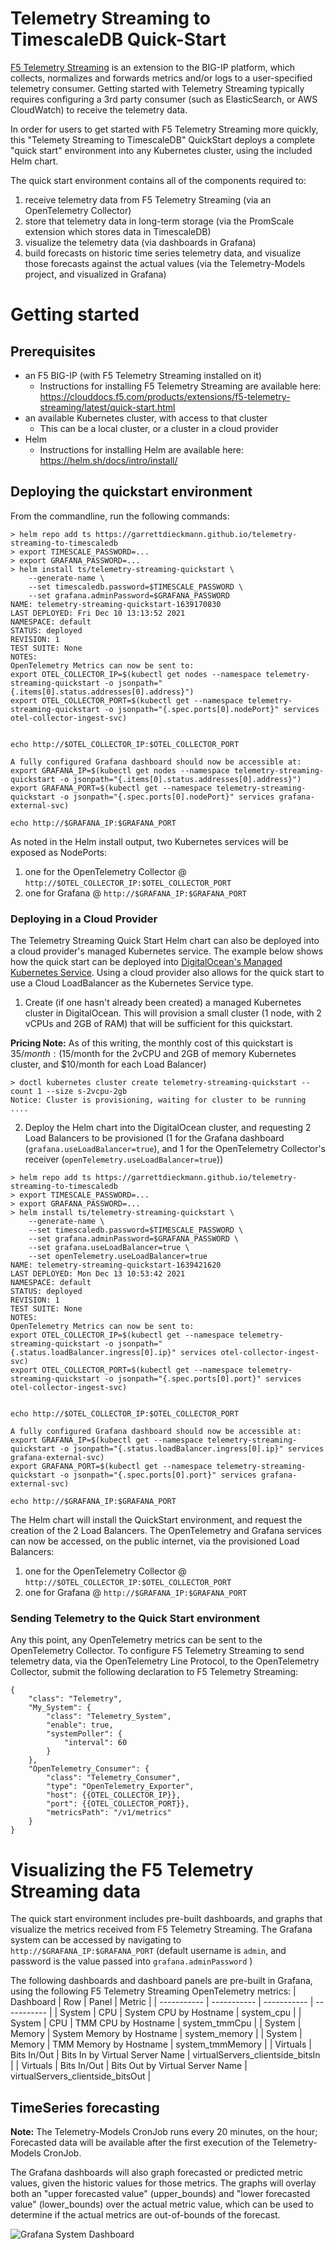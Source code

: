 # Telemetry Streaming to TimescaleDB Quick-Start

[F5 Telemetry Streaming](https://clouddocs.f5.com/products/extensions/f5-telemetry-streaming/latest/) is an extension to the BIG-IP platform, which collects, normalizes and forwards metrics and/or logs to a user-specified telemetry consumer. Getting started with Telemetry Streaming typically requires configuring a 3rd party consumer (such as ElasticSearch, or AWS CloudWatch) to receive the telemetry data.

In order for users to get started with F5 Telemetry Streaming more quickly, this "Telemety Streaming to TimescaleDB" QuickStart deploys a complete "quick start" environment into any Kubernetes cluster, using the included Helm chart.

The quick start environment contains all of the components required to:
1) receive telemetry data from F5 Telemetry Streaming (via an OpenTelemetry Collector)
2) store that telemetry data in long-term storage (via the PromScale extension which stores data in TimescaleDB)
3) visualize the telemetry data (via dashboards in Grafana)
4) build forecasts on historic time series telemetry data, and visualize those forecasts against the actual values (via the Telemetry-Models project, and visualized in Grafana)

# Getting started

## Prerequisites
* an F5 BIG-IP (with F5 Telemetry Streaming installed on it)
    * Instructions for installing F5 Telemetry Streaming are available here: https://clouddocs.f5.com/products/extensions/f5-telemetry-streaming/latest/quick-start.html
* an available Kubernetes cluster, with access to that cluster
    * This can be a local cluster, or a cluster in a cloud provider
* Helm
    * Instructions for installing Helm are available here: https://helm.sh/docs/intro/install/

## Deploying the quickstart environment
From the commandline, run the following commands:
```
> helm repo add ts https://garrettdieckmann.github.io/telemetry-streaming-to-timescaledb
> export TIMESCALE_PASSWORD=...
> export GRAFANA_PASSWORD=...
> helm install ts/telemetry-streaming-quickstart \
    --generate-name \
    --set timescaledb.password=$TIMESCALE_PASSWORD \
    --set grafana.adminPassword=$GRAFANA_PASSWORD
NAME: telemetry-streaming-quickstart-1639170830
LAST DEPLOYED: Fri Dec 10 13:13:52 2021
NAMESPACE: default
STATUS: deployed
REVISION: 1
TEST SUITE: None
NOTES:
OpenTelemetry Metrics can now be sent to:
export OTEL_COLLECTOR_IP=$(kubectl get nodes --namespace telemetry-streaming-quickstart -o jsonpath="{.items[0].status.addresses[0].address}")
export OTEL_COLLECTOR_PORT=$(kubectl get --namespace telemetry-streaming-quickstart -o jsonpath="{.spec.ports[0].nodePort}" services otel-collector-ingest-svc)


echo http://$OTEL_COLLECTOR_IP:$OTEL_COLLECTOR_PORT

A fully configured Grafana dashboard should now be accessible at:
export GRAFANA_IP=$(kubectl get nodes --namespace telemetry-streaming-quickstart -o jsonpath="{.items[0].status.addresses[0].address}")
export GRAFANA_PORT=$(kubectl get --namespace telemetry-streaming-quickstart -o jsonpath="{.spec.ports[0].nodePort}" services grafana-external-svc)

echo http://$GRAFANA_IP:$GRAFANA_PORT
```

As noted in the Helm install output, two Kubernetes services will be exposed as NodePorts:
1) one for the OpenTelemetry Collector @ `http://$OTEL_COLLECTOR_IP:$OTEL_COLLECTOR_PORT`
2) one for Grafana @ `http://$GRAFANA_IP:$GRAFANA_PORT`

### Deploying in a Cloud Provider
The Telemetry Streaming Quick Start Helm chart can also be deployed into a cloud provider's managed Kubernetes service. The example below shows how the quick start can be deployed into [DigitalOcean's Managed Kubernetes Service](https://www.digitalocean.com/products/kubernetes/). Using a cloud provider also allows for the quick start to use a Cloud LoadBalancer as the Kubernetes Service type.
1. Create (if one hasn't already been created) a managed Kubernetes cluster in DigitalOcean. This will provision a small cluster (1 node, with 2 vCPUs and 2GB of RAM) that will be sufficient for this quickstart.

**Pricing Note:** As of this writing, the monthly cost of this quickstart is $35/month: ($15/month for the 2vCPU and 2GB of memory Kubernetes cluster, and $10/month for each Load Balancer)
```
> doctl kubernetes cluster create telemetry-streaming-quickstart --count 1 --size s-2vcpu-2gb
Notice: Cluster is provisioning, waiting for cluster to be running
....
```
2. Deploy the Helm chart into the DigitalOcean cluster, and requesting 2 Load Balancers to be provisioned (1 for the Grafana dashboard (`grafana.useLoadBalancer=true`), and 1 for the OpenTelemetry Collector's receiver (`openTelemetry.useLoadBalancer=true`))
```
> helm repo add ts https://garrettdieckmann.github.io/telemetry-streaming-to-timescaledb
> export TIMESCALE_PASSWORD=...
> export GRAFANA_PASSWORD=...
> helm install ts/telemetry-streaming-quickstart \
    --generate-name \
    --set timescaledb.password=$TIMESCALE_PASSWORD \
    --set grafana.adminPassword=$GRAFANA_PASSWORD \
    --set grafana.useLoadBalancer=true \
    --set openTelemetry.useLoadBalancer=true
NAME: telemetry-streaming-quickstart-1639421620
LAST DEPLOYED: Mon Dec 13 10:53:42 2021
NAMESPACE: default
STATUS: deployed
REVISION: 1
TEST SUITE: None
NOTES:
OpenTelemetry Metrics can now be sent to:
export OTEL_COLLECTOR_IP=$(kubectl get --namespace telemetry-streaming-quickstart -o jsonpath="{.status.loadBalancer.ingress[0].ip}" services otel-collector-ingest-svc)
export OTEL_COLLECTOR_PORT=$(kubectl get --namespace telemetry-streaming-quickstart -o jsonpath="{.spec.ports[0].port}" services otel-collector-ingest-svc)


echo http://$OTEL_COLLECTOR_IP:$OTEL_COLLECTOR_PORT

A fully configured Grafana dashboard should now be accessible at:
export GRAFANA_IP=$(kubectl get --namespace telemetry-streaming-quickstart -o jsonpath="{.status.loadBalancer.ingress[0].ip}" services grafana-external-svc)
export GRAFANA_PORT=$(kubectl get --namespace telemetry-streaming-quickstart -o jsonpath="{.spec.ports[0].port}" services grafana-external-svc)

echo http://$GRAFANA_IP:$GRAFANA_PORT
```

The Helm chart will install the QuickStart environment, and request the creation of the 2 Load Balancers. The OpenTelemetry and Grafana services can now be accessed, on the public internet, via the provisioned Load Balancers:
1) one for the OpenTelemetry Collector @ `http://$OTEL_COLLECTOR_IP:$OTEL_COLLECTOR_PORT`
2) one for Grafana @ `http://$GRAFANA_IP:$GRAFANA_PORT`

### Sending Telemetry to the Quick Start environment
Any this point, any OpenTelemetry metrics can be sent to the OpenTelemetry Collector. To configure F5 Telemetry Streaming to send telemetry data, via the OpenTelemetry Line Protocol, to the OpenTelemetry Collector, submit the following declaration to F5 Telemetry Streaming:
```
{
    "class": "Telemetry",
    "My_System": {
        "class": "Telemetry_System",
        "enable": true,
        "systemPoller": {
            "interval": 60
        }
    },
    "OpenTelemetry_Consumer": {
        "class": "Telemetry_Consumer",
        "type": "OpenTelemetry_Exporter",
        "host": {{OTEL_COLLECTOR_IP}},
        "port": {{OTEL_COLLECTOR_PORT}},
        "metricsPath": "/v1/metrics"
    }
}
```

# Visualizing the F5 Telemetry Streaming data
The quick start environment includes pre-built dashboards, and graphs that visualize the metrics received from F5 Telemetry Streaming.
The Grafana system can be accessed by navigating to `http://$GRAFANA_IP:$GRAFANA_PORT` (default username is `admin`, and password is the value passed into `grafana.adminPassword` )

The following dashboards and dashboard panels are pre-built in Grafana, using the following F5 Telemetry Streaming OpenTelemetry metrics:
| Dashboard      | Row | Panel | Metric |
| ----------- | ----------- | ----------- | ----------- |
| System      | CPU | System CPU by Hostname       | system_cpu |
| System      | CPU | TMM CPU by Hostname       | system_tmmCpu |
| System      | Memory | System Memory by Hostname       | system_memory |
| System      | Memory | TMM Memory by Hostname       | system_tmmMemory |
| Virtuals      | Bits In/Out | Bits In by Virtual Server Name | virtualServers_clientside_bitsIn |
| Virtuals      | Bits In/Out | Bits Out by Virtual Server Name | virtualServers_clientside_bitsOut |

## TimeSeries forecasting
**Note:** The Telemetry-Models CronJob runs every 20 minutes, on the hour; Forecasted data will be available after the first execution of the Telemetry-Models CronJob.

The Grafana dashboards will also graph forecasted or predicted metric values, given the historic values for those metrics. The graphs will overlay both an "upper forecasted value" (upper_bounds) and "lower forecasted value" (lower_bounds) over the actual metric value, which can be used to determine if the actual metrics are out-of-bounds of the forecast.

![Grafana System Dashboard](static/grafana-system-dashboard.jpg)